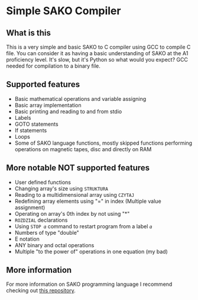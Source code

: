 Simple SAKO Compiler
========

## What is this
This is a very simple and basic SAKO to C compiler using GCC to compile C file. You can consider it as having a basic understanding of SAKO at the A1 proficiency level. It's slow, but it's Python so what would you expect? GCC needed for compilation to a binary file.

## Supported features
- Basic mathematical operations and variable assigning
- Basic array implementation
- Basic printing and reading to and from stdio
- Labels
- GOTO statements
- If statements
- Loops
- Some of SAKO language functions, mostly skipped functions performing operations on magnetic tapes, disc and directly on RAM

## More notable NOT supported features
- User defined functions
- Changing array's size using `STRUKTURA`
- Reading to a multidimensional array using `CZYTAJ`
- Redefining array elements using "=" in index (Multiple value assignment)
- Operating on array's 0th index by not using "*"
- `ROZDZIAL` declarations
- Using `STOP 𝛼` command to restart program from a label `𝛼`
- Numbers of type "double"
- E notation
- ANY binary and octal operations
- Multiple "to the power of" operations in one equation (my bad)

## More information
For more information on SAKO programming language I recommend checking out [this repository](https://github.com/Acrimoris/Everything_about_SAKO).
